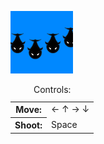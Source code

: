 [![Screenshot](thumbnail.png)](http://hurrymaplelad.com/turtle-shootemup/)

<table class="controls">
  <caption>Controls:</caption>
  <tr><th>Move:</th><td>&larr; &uarr; &rarr; &darr;</td></tr>
  <tr><th>Shoot:</th><td>Space</td></tr>
</table>